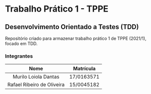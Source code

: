 # Trabalho Prático 1 - TPPE
## Desenvolvimento Orientado a Testes (TDD)

Repositório criado para armazenar trabalho prático 1 de TPPE (2021/1), focado em TDD.

### Integrantes

|Nome|Matrícula|
|:--:|:--:|
|Murilo Loiola Dantas| 17/0163571 |
|Rafael Ribeiro de Oliveira | 15/0045182 |
